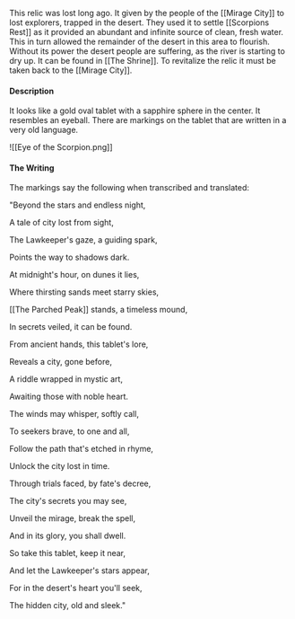 This relic was lost long ago. It given by the people of the [[Mirage City]] to lost explorers, trapped in the desert. They used it to settle [[Scorpions Rest]] as it provided an abundant and infinite source of clean, fresh water. This in turn allowed the remainder of the desert in this area to flourish. Without its power the desert people are suffering, as the river is starting to dry up. It can be found in [[The Shrine]]. To revitalize the relic it must be taken back to the [[Mirage City]].

#### Description
It looks like a gold oval tablet with a sapphire sphere in the center. It resembles an eyeball. There are markings on the tablet that are written in a very old language.

![[Eye of the Scorpion.png]]

#### The Writing
The markings say the following when transcribed and translated:

"Beyond the stars and endless night,

A tale of city lost from sight,

The Lawkeeper's gaze, a guiding spark,

Points the way to shadows dark.

At midnight's hour, on dunes it lies,

Where thirsting sands meet starry skies,

[[The Parched Peak]] stands, a timeless mound,

In secrets veiled, it can be found.

From ancient hands, this tablet's lore,

Reveals a city, gone before,

A riddle wrapped in mystic art,

Awaiting those with noble heart.

The winds may whisper, softly call,

To seekers brave, to one and all,

Follow the path that's etched in rhyme,

Unlock the city lost in time.

Through trials faced, by fate's decree,

The city's secrets you may see,

Unveil the mirage, break the spell,

And in its glory, you shall dwell.

So take this tablet, keep it near,

And let the Lawkeeper's stars appear,

For in the desert's heart you'll seek,

The hidden city, old and sleek."


